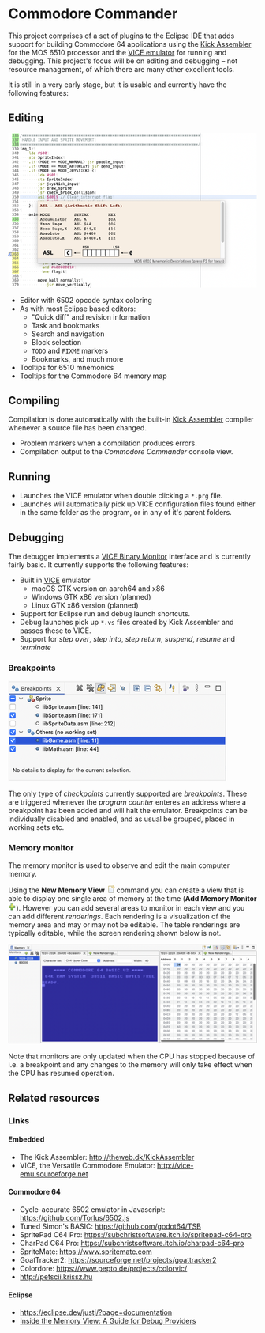 # Commodore Commander

This project comprises of a set of plugins to the Eclipse IDE that adds support for building Commodore 64 applications using the [Kick Assembler](http://theweb.dk/KickAssembler/Main.html#frontpage) for the MOS 6510 processor and the [VICE emulator](https://vice-emu.sourceforge.io) for running and debugging. This project's focus will be on editing and debugging – not resource management, of which there are many other excellent tools.

It is still in a very early stage, but it is usable and currently have the following features:

## Editing

![](docs/editor.png)

* Editor with 6502 opcode syntax coloring
* As with most Eclipse based editors:
  * "Quick diff" and revision information
  * Task and bookmarks
  * Search and navigation
  * Block selection
  * `TODO` and `FIXME` markers
  * Bookmarks, and much more
* Tooltips for 6510 mnemonics
* Tooltips for the Commodore 64 memory map

## Compiling

Compilation is done automatically with the built-in [Kick Assembler](http://theweb.dk/KickAssembler/Main.html#frontpage) compiler whenever a source file has been changed.

* Problem markers when a compilation produces errors.
* Compilation output to the _Commodore Commander_ console view.

## Running

* Launches the VICE emulator when double clicking a `*.prg` file.
* Launches will automatically pick up VICE configuration files found either in the same folder as the program, or in any of it's parent folders.

## Debugging

The debugger implements a [VICE Binary Monitor](https://vice-emu.sourceforge.io/vice_12.html) interface and is currently fairly basic. It currently supports the following features:

* Built in [VICE](https://vice-emu.sourceforge.io) emulator
  * macOS GTK version on aarch64 and x86
  * Windows GTK x86 version (planned)
  * Linux GTK x86 version (planned)
* Support for Eclipse run and debug launch shortcuts.
* Debug launches pick up `*.vs` files created by Kick Assembler and passes these to VICE.
* Support for _step over_, _step into_, _step return_, _suspend_, _resume_ and _terminate_

### Breakpoints

![](docs/breakpoints.png)

The only type of _checkpoints_ currently supported are _breakpoints_. These are triggered whenever the _program counter_ enteres an address where a breakpoint has been added and will halt the emulator. Breakpoints can be individually disabled and enabled, and as usual be grouped, placed in working sets etc.

### Memory monitor

The memory monitor is used to observe and edit the main computer memory.

Using the **New Memory View** ![](docs/new_con.png) command you can create a view that is able to display one single area of memory at the time (**Add Memory Monitor** ![](docs/monitorexpression_tsk.png)). However you can add several areas to monitor in each view and you can add different _renderings_. Each rendering is a visualization of the memory area and may or may not be editable. The table renderings are typically editable, while the screen rendering shown below is not.

![](docs/memory.png)

Note that monitors are only updated when the CPU has stopped because of i.e. a breakpoint and any changes to the memory will only take effect when the CPU has resumed operation.

## Related resources

### Links

#### Embedded
- The Kick Assembler: http://theweb.dk/KickAssembler
- VICE, the Versatile Commodore Emulator: http://vice-emu.sourceforge.net

#### Commodore 64
- Cycle-accurate 6502 emulator in Javascript: https://github.com/Torlus/6502.js
- Tuned Simon's BASIC: https://github.com/godot64/TSB
- SpritePad C64 Pro: https://subchristsoftware.itch.io/spritepad-c64-pro
- CharPad C64 Pro: https://subchristsoftware.itch.io/charpad-c64-pro
- SpriteMate: https://www.spritemate.com
- GoatTracker2: https://sourceforge.net/projects/goattracker2
- Colordore: https://www.pepto.de/projects/colorvic/
- http://petscii.krissz.hu

#### Eclipse
- https://eclipse.dev/justj/?page=documentation
- [Inside the Memory View: A Guide for Debug Providers](https://www.eclipse.org/articles/Article-MemoryView)
